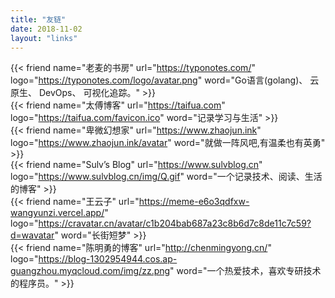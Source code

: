 ```yaml
---
title: "友链"
date: 2018-11-02
layout: "links"
---
```

{{< friend name="老麦的书房" url="https://typonotes.com/" logo="https://typonotes.com/logo/avatar.png" word="Go语言(golang)、 云原生、 DevOps、 可视化追踪。" >}}  
{{< friend name="太傅博客" url="https://taifua.com" logo="https://taifua.com/favicon.ico" word="记录学习与生活" >}}  
{{< friend name="卑微幻想家" url="https://www.zhaojun.ink" logo="https://www.zhaojun.ink/avatar" word="就做一阵风吧,有温柔也有英勇" >}}  
{{< friend name="Sulv’s Blog" url="https://www.sulvblog.cn" logo="https://www.sulvblog.cn/img/Q.gif" word="一个记录技术、阅读、生活的博客" >}}  
{{< friend name="王云子" url="https://meme-e6o3qdfxw-wangyunzi.vercel.app/" logo="https://cravatar.cn/avatar/c1b204bab687a23c8b6d7c8de11c7c59?d=wavatar" word="长街短梦" >}}  
{{< friend name="陈明勇的博客" url="http://chenmingyong.cn/" logo="https://blog-1302954944.cos.ap-guangzhou.myqcloud.com/img/zz.png" word="一个热爱技术，喜欢专研技术的程序员。" >}} 
